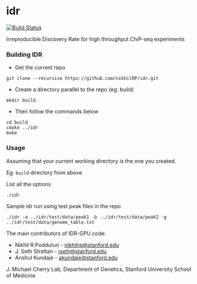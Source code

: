 idr
===
[![Build Status](https://travis-ci.org/nikhilRP/idr.svg?branch=master)](https://travis-ci.org/nikhilRP/idr)

Irreproducible Discovery Rate for high throughput ChiP-seq experiments

### Building IDR

* Get the current repo
```
git clone --recursive https://github.com/nikhilRP/idr.git
```
* Create a directory parallel to the repo (eg: build)
```
mkdir build
```
* Then follow the commands below 
```
cd build
cmake ../idr
make
```

### Usage

Assuming that your current working directory is the one you created. 

Eg: `build` directory from above

List all the options
 
```
./idr
```

Sample idr run using test peak files in the repo

```
./idr -a ../idr/test/data/peak1 -b ../idr/test/data/peak2 -g ../idr/test/data/genome_table.txt
```

The main contributors of IDR-GPU code:

  * Nikhil R Podduturi  - nikhilrp@stanford.edu
  * J. Seth Strattan    - jseth@stanford.edu
  * Anshul Kundaje      - akundaje@stanford.edu
  
J. Michael Cherry Lab, Department of Genetics, Stanford University School of Medicine
